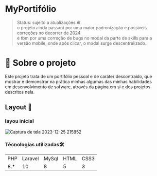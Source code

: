 # MyPortifólio 

>Status: sujeito a atualizações ⚙️ <br>
>o projeto ainda passará por uma maior padronização e possiveis correções no decorrer de 2024.<br>
>e tbm por uma correção de bugs no modal da parte de skills para a versão mobile, onde após clicar, o modal surge descentralizado.

# 📌  Sobre o projeto
Este projeto trata de um portifólio pessoal e de caráter descontraido, que mostrar e demonstrar na prática minhas algumas das minhas habilidades em desenvolvimento de sofware, através da página em si e dos projetos descritos nela.

## Layout 🎨
### layou inicial
![Captura de tela 2023-12-25 215852](https://github.com/ArthurHallack/exercicios-/assets/121068621/669748bd-8b9d-4e17-99a9-92b66d667163)

### Técnologias utilizadas🛠
<table>
    <tr>
        <td>
            PHP
        </td>
        <td>
            Laravel
        </td>
        <td>
            MySql
        </td>
        <td>
            HTML
        </td>
        <td>
            CSS3
        </td>
    </td>
    <tr>
        <td>
            8.*
        </td>
        <td>
            10
        </td>
        <td>
            8
        </td>
        <td>
            5
        </td>
        <td>
            3
        </td>
    </tr>

</table>
